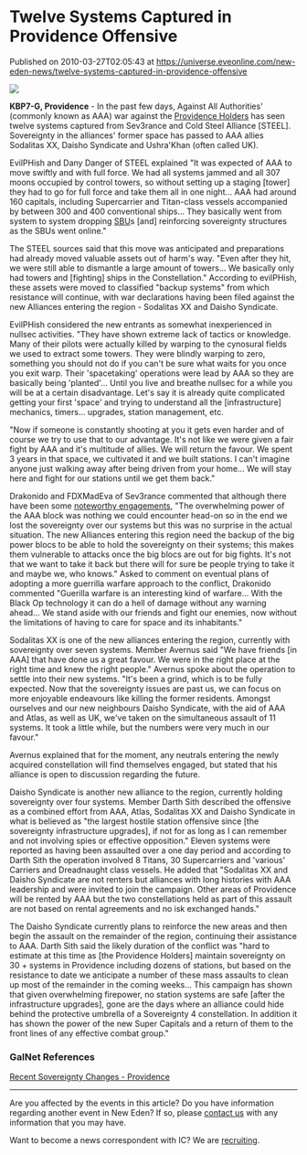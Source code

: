 # Twelve Systems Captured in Providence Offensive
Published on 2010-03-27T02:05:43 at https://universe.eveonline.com/new-eden-news/twelve-systems-captured-in-providence-offensive

![](http://www.eve-ic.net/media/assets/icarticlebanner.png)   
  
**KBP7-G, Providence** \- In the past few days, Against All Authorities' (commonly known as AAA) war against the [Providence Holders](http://www.eve-ic.net/media/igbd/igbd.php?article=3674) has seen twelve systems captured from Sev3rance and Cold Steel Alliance [STEEL]. Sovereignty in the alliances' former space has passed to AAA allies Sodalitas XX, Daisho Syndicate and Ushra'Khan (often called UK).  
  
EvilPHish and Dany Danger of STEEL explained "It was expected of AAA to move swiftly and with full force. We had all systems jammed and all 307 moons occupied by control towers, so without setting up a staging [tower] they had to go for full force and take them all in one night... AAA had around 160 capitals, including Supercarrier and Titan-class vessels accompanied by between 300 and 400 conventional ships... They basically went from system to system dropping [SBU](http://www.eveonline.com/devblog.asp?a=blog&bid=709)s [and] reinforcing sovereignty structures as the SBUs went online."  
  
The STEEL sources said that this move was anticipated and preparations had already moved valuable assets out of harm's way. "Even after they hit, we were still able to dismantle a large amount of towers... We basically only had towers and [fighting] ships in the Constellation." According to evilPHish, these assets were moved to classified "backup systems" from which resistance will continue, with war declarations having been filed against the new Alliances entering the region - Sodalitas XX and Daisho Syndicate.  
  
EvilPHish considered the new entrants as somewhat inexperienced in nullsec activities. "They have shown extreme lack of tactics or knowledge. Many of their pilots were actually killed by warping to the cynosural fields we used to extract some towers. They were blindly warping to zero, something you should not do if you can't be sure what waits for you once you exit warp. Their 'spacetaking' operations were lead by AAA so they are basically being 'planted'... Until you live and breathe nullsec for a while you will be at a certain disadvantage. Let's say it is already quite complicated getting your first 'space' and trying to understand all the [infrastructure] mechanics, timers... upgrades, station management, etc.  
  
"Now if someone is constantly shooting at you it gets even harder and of course we try to use that to our advantage. It's not like we were given a fair fight by AAA and it's multitude of allies. We will return the favour. We spent 3 years in that space, we cultivated it and we built stations. I can't imagine anyone just walking away after being driven from your home... We will stay here and fight for our stations until we get them back."  
  
Drakonido and FDXMadEva of Sev3rance commented that although there have been some [noteworthy engagements](http://www.eveonline.com/ingameboard.asp?a=topic&threadID=1286540), "The overwhelming power of the AAA block was nothing we could encounter head-on so in the end we lost the sovereignty over our systems but this was no surprise in the actual situation. The new Alliances entering this region need the backup of the big power blocs to be able to hold the sovereignty on their systems; this makes them vulnerable to attacks once the big blocs are out for big fights. It's not that we want to take it back but there will for sure be people trying to take it and maybe we, who knows." Asked to comment on eventual plans of adopting a more guerrilla warfare approach to the conflict, Drakonido commented "Guerilla warfare is an interesting kind of warfare... With the Black Op technology it can do a hell of damage without any warning ahead... We stand aside with our friends and fight our enemies, now without the limitations of having to care for space and its inhabitants."  
  
Sodalitas XX is one of the new alliances entering the region, currently with sovereignty over seven systems. Member Avernus said "We have friends [in AAA] that have done us a great favour. We were in the right place at the right time and knew the right people." Avernus spoke about the operation to settle into their new systems. "It's been a grind, which is to be fully expected. Now that the sovereignty issues are past us, we can focus on more enjoyable endeavours like killing the former residents. Amongst ourselves and our new neighbours Daisho Syndicate, with the aid of AAA and Atlas, as well as UK, we've taken on the simultaneous assault of 11 systems. It took a little while, but the numbers were very much in our favour."  
  
Avernus explained that for the moment, any neutrals entering the newly acquired constellation will find themselves engaged, but stated that his alliance is open to discussion regarding the future.  
  
Daisho Syndicate is another new alliance to the region, currently holding sovereignty over four systems. Member Darth Sith described the offensive as a combined effort from AAA, Atlas, Sodalitas XX and Daisho Syndicate in what is believed as "the largest hostile station offensive since [the sovereignty infrastructure upgrades], if not for as long as I can remember and not involving spies or effective opposition." Eleven systems were reported as having been assaulted over a one day period and according to Darth Sith the operation involved 8 Titans, 30 Supercarriers and 'various' Carriers and Dreadnaught class vessels. He added that "Sodalitas XX and Daisho Syndicate are not renters but alliances with long histories with AAA leadership and were invited to join the campaign. Other areas of Providence will be rented by AAA but the two constellations held as part of this assault are not based on rental agreements and no isk exchanged hands."  
  
The Daisho Syndicate currently plans to reinforce the new areas and then begin the assault on the remainder of the region, continuing their assistance to AAA. Darth Sith said the likely duration of the conflict was "hard to estimate at this time as [the Providence Holders] maintain sovereignty on 30 + systems in Providence including dozens of stations, but based on the resistance to date we anticipate a number of these mass assaults to clean up most of the remainder in the coming weeks... This campaign has shown that given overwhelming firepower, no station systems are safe [after the infrastructure upgrades], gone are the days where an alliance could hide behind the protective umbrella of a Sovereignty 4 constellation. In addition it has shown the power of the new Super Capitals and a return of them to the front lines of any effective combat group."

### GalNet References

[Recent Sovereignty Changes - Providence](http://evemaps.dotlan.net/region/Providence/changes)

* * *

Are you affected by the events in this article? Do you have information regarding another event in New Eden? If so, please [contact us](http://www.eveonline.com/news.asp?a=submitrp) with any information that you may have.  
  
Want to become a news correspondent with IC? We are [recruiting](http://www.eveonline.com/isd.asp).
